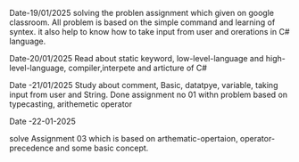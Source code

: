 Date-19/01/2025
solving the problen assignment which given on google classroom.
All problem is based on the simple command and learning of syntex. it also help to know how to take input from user and orerations in C# language.

Date-20/01/2025
Read about static keyword, low-level-language and high-level-language, compiler,interpete and articture of C# 

Date -21/01/2025
Study about comment, Basic, datatpye, variable, taking input from user and String. Done assignment no 01 withn problem based on typecasting, arithemetic operator

Date -22-01-2025

solve Assignment 03 which is based on arthematic-opertaion, operator-precedence and some basic concept.
  
